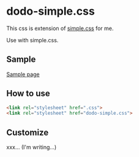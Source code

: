 # dodo-simple.css

This css is extension of [simple.css](https://github.com/kevquirk/simple.css) for me.

Use with simple.css.

## Sample

[Sample page](https://dododoshirouto.github.io/dodo-simple.css/sample)

## How to use

```html
<link rel="stylesheet" href=".css">
<link rel="stylesheet" href="dodo-simple.css">
```

## Customize

xxx... (I'm writing...)
